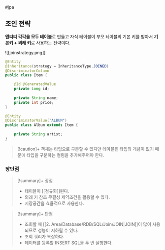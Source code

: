 #jpa 

## 조인 전략
**엔티티 각각을 모두 테이블**로 만들고 자식 테이블이 부모 테이블의 기본 키를 받아서 **기본키 + 외래 키**로 사용하는 전략이다.

![[joinstrategy.png]]
```java
@Entity
@Inheritance(strategy = InheritanceType.JOINED)
@DiscriminatorColumn
public class Item {

    @Id @GeneratedValue
    private Long id;
    
    private String name;
    private int price;
}   

@Entity
@DiscriminatorValue("ALBUM")
public class Album extends Item {
	
    private String artist;
}
```


> [!caution]+ 
> 객체는 타입으로 구분할 수 있지만 테이블은 타입의 개념이 없기 때문에 타입을 구분하는 컬럼을 추가해주어야 한다.

### 장단점
> [!summary]+ 장점
> + 테이블이 [[정규화]]된다.
> + 외래 키 참조 무결성 제약조건을 활용할 수 있다.
> + 저장공간을 효율적으로 사용한다.

> [!summary]+ 단점
> + 조회할 때 [[2. Area/Database/RDB/SQL/Join/JOIN|JOIN]]이 많이 사용되므로 성능이 저하될 수 있다.
> + 조회 쿼리가 복잡하다.
> + 데이터를 등록할 INSERT SQL을 두 번 실행한다.